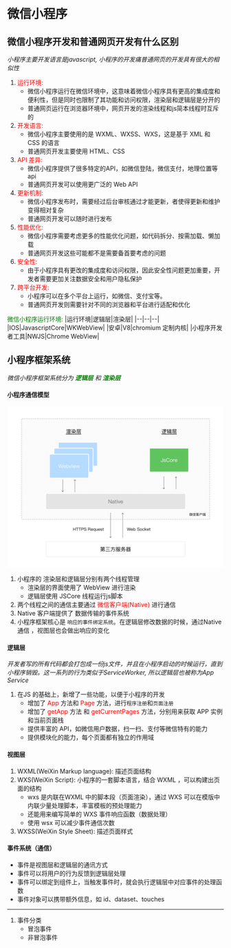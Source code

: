 # 微信小程序


## 微信小程序开发和普通网页开发有什么区别
*小程序主要开发语言是javascript, 小程序的开发痛普通网页的开发具有很大的相似性*
1. <font color=red>运行环境: </font> 
    * 微信小程序运行在微信环境中，这意味着微信小程序具有更高的集成度和便利性，但是同时也限制了其功能和访问权限，渲染层和逻辑层是分开的
    * 普通网页运行在浏览器环境中，网页开发的渲染线程和js简本线程时互斥的
2. <font color=red>开发语言: </font> 
    * 微信小程序主要使用的是 WXML、WXSS、WXS，这是基于 XML 和 CSS 的语言
    * 普通网页开发主要使用 HTML、CSS
3. <font color=red>API 差异: </font>
    * 微信小程序提供了很多特定的API，如微信登陆，微信支付，地理位置等api
    * 普通网页开发可以使用更广泛的 Web API
4. <font color=red>更新机制: </font>
    * 微信小程序发布时，需要经过后台审核通过才能更新，者使得更新和维护变得相对复杂
    * 普通网页开发可以随时进行发布
5. <font color=red>性能优化: </font>
    * 微信小程序需要考虑更多的性能优化问题，如代码拆分、按需加载、懒加载
    * 普通网页开发这些可能都不是需要备首要考虑的问题
6. <font color=red>安全性: </font>
    * 由于小程序具有更改的集成度和访问权限，因此安全性问题更加重要，开发者需要更加关注数据安全和用户隐私保护
7. <font color=red>跨平台开发: </font>
    * 小程序可以在多个平台上运行，如微信、支付宝等。
    * 普通网页开发则需要针对不同的浏览器和平台进行适配和优化

<font color=green>微信小程序运行环境:</font>
|运行环境|逻辑层|渲染层|
|--|--|--|
|IOS|JavascriptCore|WKWebView|
|安卓|V8|chromium 定制内核|
|小程序开发者工具|NWJS|Chrome WebView|


## 小程序框架系统
*微信小程序框架系统分为 **<font color=green>逻辑层</font>** 和 **<font color=green>渲染层</font>*** 

#### 小程序通信模型
![小程序架构图](image.png)
1. 小程序的 渲染层和逻辑层分别有两个线程管理
    * 渲染层的界面使用了 WebView 进行渲染
    * 逻辑层使用 JSCore 线程运行js脚本
2. 两个线程之间的通信主要通过 <font color=red>微信客户端(Native)</font> 进行通信
3. Native 客户端提供了 数据传输的事件系统
4. 小程序框架核心是 `响应的事件绑定系统`。在逻辑层修改数据的时候，通过Native通信 ，视图层也会做出响应的变化

#### 逻辑层
*开发者写的所有代码都会打包成一份js文件，并且在小程序启动的时候运行，直到小程序销毁。这一系列的行为类似于ServiceWorker, 所以逻辑层也被称为App Service*
1. 在JS 的基础上，新增了一些功能，以便于小程序的开发
    * 增加了 <font color=red>App</font> 方法和 <font color=red>Page</font> 方法，进行`程序注册`和`页面注册`
    * 增加了 <font color=red>getApp</font> 方法 和 <font color=red>getCurrentPages</font> 方法，分别用来获取 APP 实例和当前页面栈
    * 提供丰富的 API，如微信用户数据，扫一扫、支付等微信特有的能力
    * 提供模块化的能力，每个页面都有独立的作用域

#### 视图层
1. WXML(WeiXin Markup language): 描述页面结构
2. WXS(WeiXin Script): 小程序的一套脚本语言，结合 WXML ，可以构建出页面的结构
    * wxs 是内联在WXML 中的脚本段（页面渲染），通过 WXS 可以在模版中内联少量处理脚本，丰富模板的预处理能力
    * 还能用来编写简单的 WXS 事件响应函数（数据处理）
    * 使用 wsx 可以减少事件通信次数
3. WXSS(WeiXin Style Sheet): 描述页面样式

#### 事件系统（通信）
* 事件是视图层和逻辑层的通讯方式
* 事件可以将用户的行为反馈到逻辑层处理
* 事件可以绑定到组件上，当触发事件时，就会执行逻辑层中对应事件的处理函数
* 事件对象可以携带额外信息，如 id、dataset、touches
*** 
1. 事件分类
    * 冒泡事件
    * 非冒泡事件
